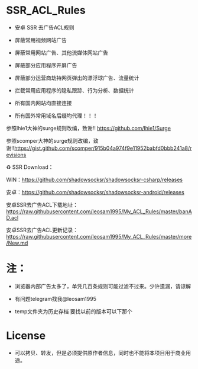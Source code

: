 # SSR_ACL_Rules
* 安卓 SSR 去广告ACL规则

* 屏蔽常用视频网站广告
* 屏蔽常用网站广告、其他流媒体网站广告
* 屏蔽部分应用程序开屏广告
* 屏蔽部分运营商劫持网页弹出的漂浮球广告、流量统计
* 拦截常用应用程序的隐私跟踪、行为分析、数据统计
* 所有国内网站均直接连接
* 所有国外常用域名后缀均代理！！！

参照lhie1大神的surge规则改编，致谢!! https://github.com/lhie1/Surge

参照scomper大神的surge规则改编，致谢!!https://gist.github.com/scomper/915b04a974f9e11952babfd0bbb241a8/revisions

♻️ SSR Download：

WIN：https://github.com/shadowsocksr/shadowsocksr-csharp/releases

安卓：https://github.com/shadowsocksr/shadowsocksr-android/releases

安卓SSR去广告ACL下载地址：https://raw.githubusercontent.com/leosam1995/My_ACL_Rules/master/banAD.acl

安卓SSR去广告ACL更新记录：https://raw.githubusercontent.com/leosam1995/My_ACL_Rules/master/more/New.md

# 注：
* 浏览器内部广告太多了，单凭几百条规则可能过滤不过来。少许遗漏，请谅解
* 有问题telegram找我@leosam1995

* temp文件夹为历史存档 要找以前的版本可以下那个
		
# License		
* 可以拷贝、转发，但是必须提供原作者信息，同时也不能将本项目用于商业用途。